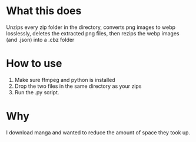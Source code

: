 # What this does
Unzips every zip folder in the directory, converts png images to webp losslessly, deletes the extracted png files, then rezips the webp images (and .json) into a .cbz folder

# How to use
1. Make sure ffmpeg and python is installed
2. Drop the two files in the same directory as your zips
3. Run the .py script. 

# Why
I download manga and wanted to reduce the amount of space they took up.
